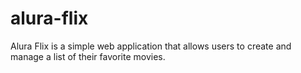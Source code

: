 # alura-flix
Alura Flix is a simple web application that allows users to create and manage a list of their favorite movies. 
